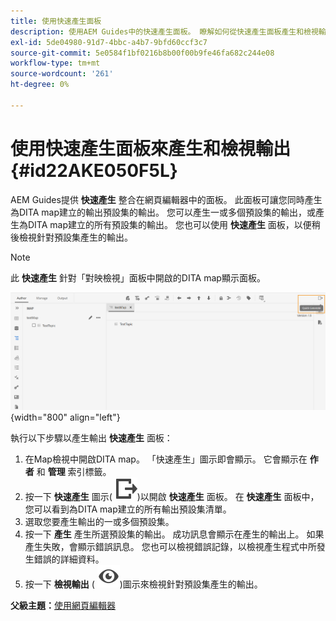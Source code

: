 ```yaml
---
title: 使用快速產生面板
description: 使用AEM Guides中的快速產生面板。 瞭解如何從快速產生面板產生和檢視輸出。
exl-id: 5de04980-91d7-4bbc-a4b7-9bfd60ccf3c7
source-git-commit: 5e0584f1bf0216b8b00f00b9fe46fa682c244e08
workflow-type: tm+mt
source-wordcount: '261'
ht-degree: 0%

---
```


# 使用快速產生面板來產生和檢視輸出 {#id22AKE050F5L}

AEM Guides提供 **快速產生** 整合在網頁編輯器中的面板。 此面板可讓您同時產生為DITA map建立的輸出預設集的輸出。 您可以產生一或多個預設集的輸出，或產生為DITA map建立的所有預設集的輸出。 您也可以使用 **快速產生** 面板，以便稍後檢視針對預設集產生的輸出。

>[!NOTE]
>
> 此 **快速產生** 針對「對映檢視」面板中開啟的DITA map顯示面板。

![](images/quick-generate-map-view.png){width="800" align="left"}

執行以下步驟以產生輸出 **快速產生** 面板：

1. 在Map檢視中開啟DITA map。 「快速產生」圖示即會顯示。 它會顯示在 **作者** 和 **管理** 索引標籤。
1. 按一下 **快速產生** 圖示\( ![](images/quick-generate-icon.svg)\)以開啟 **快速產生** 面板。 在 **快速產生** 面板中，您可以看到為DITA map建立的所有輸出預設集清單。
1. 選取您要產生輸出的一或多個預設集。
1. 按一下 **產生** 產生所選預設集的輸出。 成功訊息會顯示在產生的輸出上。 如果產生失敗，會顯示錯誤訊息。 您也可以檢視錯誤記錄，以檢視產生程式中所發生錯誤的詳細資料。
1. 按一下 **檢視輸出** \( ![](images/view-output-icon.svg)\)圖示來檢視針對預設集產生的輸出。

**父級主題：**[&#x200B;使用網頁編輯器](web-editor.md)
